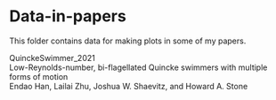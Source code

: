 # Data-in-papers

This folder contains data for making plots in some of my papers. 

QuinckeSwimmer_2021  
Low-Reynolds-number, bi-flagellated Quincke swimmers with multiple forms of motion  
Endao Han, Lailai Zhu, Joshua W. Shaevitz, and Howard A. Stone


